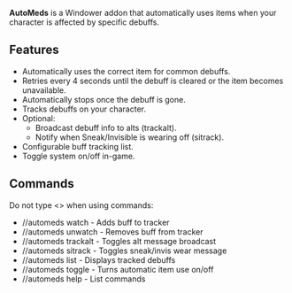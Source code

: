 **AutoMeds** is a Windower addon that automatically uses items when your character is affected by specific debuffs.

## Features

- Automatically uses the correct item for common debuffs.
- Retries every 4 seconds until the debuff is cleared or the item becomes unavailable.
- Automatically stops once the debuff is gone.
- Tracks debuffs on your character.
- Optional:
  - Broadcast debuff info to alts (trackalt).
  - Notify when Sneak/Invisible is wearing off (sitrack).
- Configurable buff tracking list.
- Toggle system on/off in-game.

## Commands

Do not type <> when using commands:

- //automeds watch <buffname> - Adds buff to tracker
- //automeds unwatch <buffname> - Removes buff from tracker
- //automeds trackalt - Toggles alt message broadcast
- //automeds sitrack - Toggles sneak/invis wear message
- //automeds list - Displays tracked debuffs
- //automeds toggle - Turns automatic item use on/off
- //automeds help - List commands
